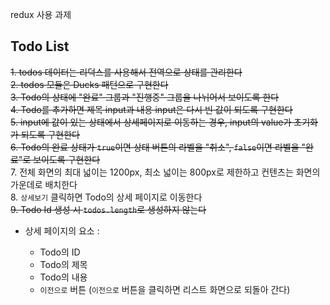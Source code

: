 redux 사용 과제

## Todo List

~~1. todos 데이터는 리덕스를 사용해서 전역으로 상태를 관리한다~~<br>
~~2. todos 모듈은 Ducks 패턴으로 구현한다~~<br>
~~3. Todo의 상태에 "완료" 그룹과 "진행중" 그룹을 나뉘어서 보이도록 한다~~<br>
~~4. Todo를 추가하면 제목 input과 내용 input은 다시 빈 값이 되도록 구현한다~~<br>
~~5. input에 값이 있는 상태에서 상세페이지로 이동하는 경우, input의 value가 초기화가 되도록 구현한다~~<br>
~~6. Todo의 완료 상태가 `true`이면 상태 버튼의 라벨을 "취소", `false`이면 라벨을 "완료"로 보이도록 구현한다~~ <br>7. 전체 화면의 최대 넓이는 1200px, 최소 넓이는 800px로 제한하고 컨텐츠는 화면의 가운데로 배치한다 <br>8. `상세보기` 클릭하면 Todo의 상세 페이지로 이동한다<br>
~~9. Todo Id 생성 시 `todos.length`로 생성하지 않는다~~

- 상세 페이지의 요소 :

  - Todo의 ID
  - Todo의 제목
  - Todo의 내용
  - `이전으로` 버튼
    (`이전으로` 버튼을 클릭하면 리스트 화면으로 되돌아 간다)
